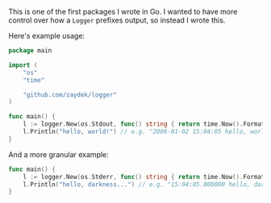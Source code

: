 This is one of the first packages I wrote in Go. I wanted to have more control over how a `Logger` prefixes output, so instead I wrote this.

Here's example usage:

```go
package main

import (
	"os"
	"time"

	"github.com/zaydek/logger"
)

func main() {
	l := logger.New(os.Stdout, func() string { return time.Now().Format("2006-01-02 15:04:05") })
	l.Println("hello, world!") // e.g. "2006-01-02 15:04:05 hello, world!"
}
```

And a more granular example:

```go
func main() {
	l := logger.New(os.Stderr, func() string { return time.Now().Format("15:04:05.000000") }) // usecs
	l.Println("hello, darkness...") // e.g. "15:04:05.000000 hello, darkness..."
}
```
